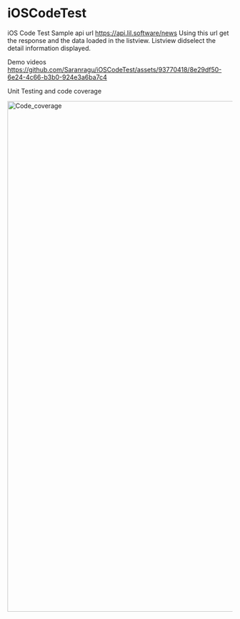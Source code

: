 # iOSCodeTest
iOS Code Test
Sample api url https://api.lil.software/news Using this url get the response and the data loaded in the listview. Listview didselect the detail information displayed.

Demo videos
https://github.com/Saranragu/iOSCodeTest/assets/93770418/8e29df50-6e24-4c66-b3b0-924e3a6ba7c4



Unit Testing and code coverage

<img width="1143" alt="Code_coverage" src="https://github.com/Saranragu/iOSCodeTest/assets/93770418/761c9e97-af80-4ed1-8c4f-f2166321de36">
